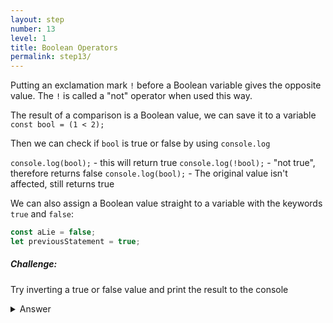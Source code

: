 ```yaml
---
layout: step
number: 13
level: 1
title: Boolean Operators
permalink: step13/
---
```


Putting an exclamation mark `!` before a Boolean variable gives
the opposite value. The `!` is called a "not" operator when
used this way.

The result of a comparison is a Boolean value, we can save it to a variable
`const bool = (1 < 2);`

Then we can check if `bool` is true or false by using `console.log`

`console.log(bool);` - this will return true
`console.log(!bool);` - "not true", therefore returns false
`console.log(bool);` - The original value isn't affected, still returns true

We can also assign a Boolean value straight to a variable with the keywords
`true` and `false`:

```javascript
const aLie = false;
let previousStatement = true;
```

##### Challenge: 
Try inverting a true or false value and print the result to the console

<details><summary>Answer</summary>
<code>const human = true;
<br/>
console.log(!human) // should return false
</code>
</details>